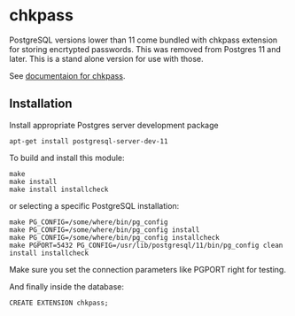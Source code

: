 # chkpass

PostgreSQL versions lower than 11 come bundled with chkpass extension for storing encrtypted passwords.
This was removed from Postgres 11 and later. This is a stand alone version for use with those.

See [documentaion for chkpass](https://www.postgresql.org/docs/10/chkpass.html).

Installation
------------

Install appropriate Postgres server development package

    apt-get install postgresql-server-dev-11

To build and install this module:

    make
    make install
    make install installcheck

or selecting a specific PostgreSQL installation:

    make PG_CONFIG=/some/where/bin/pg_config
    make PG_CONFIG=/some/where/bin/pg_config install
    make PG_CONFIG=/some/where/bin/pg_config installcheck
    make PGPORT=5432 PG_CONFIG=/usr/lib/postgresql/11/bin/pg_config clean install installcheck

Make sure you set the connection parameters like PGPORT right for testing.

And finally inside the database:

    CREATE EXTENSION chkpass;

